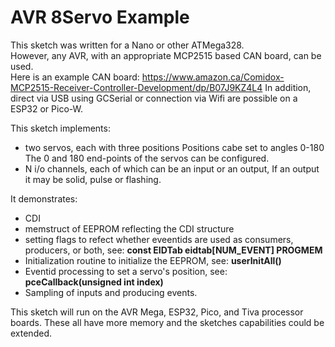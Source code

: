 # AVR 8Servo Example

This sketch was written for a Nano or other ATMega328.  
However, any AVR, with an appropriate  MCP2515 based CAN board, can be used.  
Here is an example CAN board: 
  https://www.amazon.ca/Comidox-MCP2515-Receiver-Controller-Development/dp/B07J9KZ4L4
In addition, direct via USB using GCSerial or connection via Wifi are possible on a ESP32 or Pico-W.  

This sketch implements:
* two servos, each with three positions
   Positions cabe set to angles 0-180
   The 0 and 180 end-points of the servos can be configured.
* N i/o channels, each of which can be an input or an output,
   If an output it may be solid, pulse or flashing. 

It demonstrates: 
* CDI
* memstruct of EEPROM reflecting the CDI structure
* setting flags to refect whether eveentids are used as consumers, producers, or both, see: **const EIDTab eidtab[NUM_EVENT] PROGMEM**
* Initialization routine to initialize the EEPROM, see: **userInitAll()**
* Eventid processing to set a servo's position, see: **pceCallback(unsigned int index)**
* Sampling of inputs and producing events.

This sketch will run on the AVR Mega, ESP32, Pico, and Tiva processor boards.  These 
all have more memory and the sketches capabilities could be extended.  


